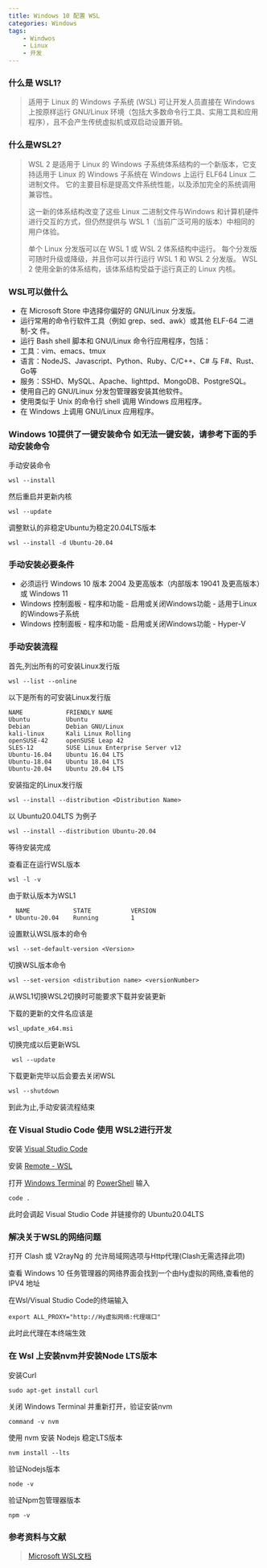 ```yaml
---
title: Windows 10 配置 WSL
categories: Windows
tags:
    - Windwos
    - Linux
    - 开发
---
```


### 什么是 WSL1?

> 适用于 Linux 的 Windows 子系统 (WSL) 可让开发人员直接在 Windows 上按原样运行 GNU/Linux 环境（包括大多数命令行工具、实用工具和应用程序），且不会产生传统虚拟机或双启动设置开销。

### 什么是WSL2?

>WSL 2 是适用于 Linux 的 Windows 子系统体系结构的一个新版本，它支持适用于 Linux 的 Windows 子系统在 Windows 上运行 ELF64 Linux 二进制文件。 它的主要目标是提高文件系统性能，以及添加完全的系统调用兼容性。
><!--more-->
>这一新的体系结构改变了这些 Linux 二进制文件与Windows 和计算机硬件进行交互的方式，但仍然提供与 WSL 1（当前广泛可用的版本）中相同的用户体验。
>
>单个 Linux 分发版可以在 WSL 1 或 WSL 2 体系结构中运行。 每个分发版可随时升级或降级，并且你可以并行运行 WSL 1 和 WSL 2 分发版。 WSL 2 使用全新的体系结构，该体系结构受益于运行真正的 Linux 内核。

### WSL可以做什么

- 在 Microsoft Store 中选择你偏好的 GNU/Linux 分发版。
- 运行常用的命令行软件工具（例如 grep、sed、awk）或其他 ELF-64 二进制-文 件。
- 运行 Bash shell 脚本和 GNU/Linux 命令行应用程序，包括：
- 工具：vim、emacs、tmux
- 语言：NodeJS、Javascript、Python、Ruby、C/C++、C# 与 F#、Rust、Go等
- 服务：SSHD、MySQL、Apache、lighttpd、MongoDB、PostgreSQL。
- 使用自己的 GNU/Linux 分发包管理器安装其他软件。
- 使用类似于 Unix 的命令行 shell 调用 Windows 应用程序。
- 在 Windows 上调用 GNU/Linux 应用程序。

### Windows 10提供了一键安装命令 如无法一键安装，请参考下面的手动安装命令

手动安装命令

    wsl --install
然后重启并更新内核

    wsl --update
调整默认的非稳定Ubuntu为稳定20.04LTS版本

    wsl --install -d Ubuntu-20.04

### 手动安装必要条件

- 必须运行 Windows 10 版本 2004 及更高版本（内部版本 19041 及更高版本）或 Windows 11
- Windows 控制面板 - 程序和功能 - 启用或关闭Windows功能 - 适用于Linux的Windows子系统
- Windows 控制面板 - 程序和功能 - 启用或关闭Windows功能 - Hyper-V

### 手动安装流程

首先,列出所有的可安装Linux发行版

    wsl --list --online
以下是所有的可安装Linux发行版

    NAME            FRIENDLY NAME
    Ubuntu          Ubuntu
    Debian          Debian GNU/Linux
    kali-linux      Kali Linux Rolling
    openSUSE-42     openSUSE Leap 42
    SLES-12         SUSE Linux Enterprise Server v12
    Ubuntu-16.04    Ubuntu 16.04 LTS
    Ubuntu-18.04    Ubuntu 18.04 LTS
    Ubuntu-20.04    Ubuntu 20.04 LTS
安装指定的Linux发行版

    wsl --install --distribution <Distribution Name>
以 Ubuntu20.04LTS 为例子

    wsl --install --distribution Ubuntu-20.04
等待安装完成

查看正在运行WSL版本

    wsl -l -v
由于默认版本为WSL1

      NAME            STATE           VERSION
    * Ubuntu-20.04    Running         1
设置默认WSL版本的命令

    wsl --set-default-version <Version>
切换WSL版本命令

    wsl --set-version <distribution name> <versionNumber>
从WSL1切换WSL2切换时可能要求下载并安装更新

下载的更新的文件名应该是

    wsl_update_x64.msi
切换完成以后更新WSL

     wsl --update
下载更新完毕以后会要去关闭WSL

    wsl --shutdown
到此为止,手动安装流程结束

### 在 Visual Studio Code 使用 WSL2进行开发

安装 [Visual Studio Code](https://code.visualstudio.com/)

安装 [Remote - WSL](https://marketplace.visualstudio.com/items?itemName=ms-vscode-remote.remote-wsl)

打开 [Windows Terminal](https://docs.microsoft.com/zh-cn/windows/terminal/) 的 [PowerShell](https://docs.microsoft.com/zh-cn/powershell/) 输入

    code .
此时会调起 Visual Studio Code 并链接你的 Ubuntu20.04LTS

### 解决关于WSL的网络问题

打开 Clash 或 V2rayNg 的 允许局域网选项与Http代理(Clash无需选择此项)

查看 Windows 10 任务管理器的网络界面会找到一个由Hy虚拟的网络,查看他的IPV4 地址

在Wsl/Visual Studio Code的终端输入

    export ALL_PROXY="http://Hy虚拟网络:代理端口"
此时此代理在本终端生效

### 在 Wsl 上安装nvm并安装Node LTS版本

安装Curl

    sudo apt-get install curl
关闭 Windows Terminal 并重新打开，验证安装nvm

    command -v nvm 
使用 nvm 安装 Nodejs 稳定LTS版本

    nvm install --lts
验证Nodejs版本

    node -v
验证Npm包管理器版本

    npm -v

### 参考资料与文献

>[Microsoft WSL文档](https://docs.microsoft.com/zh-cn/windows/wsl/about)
